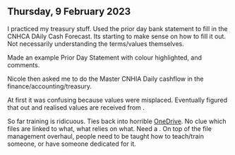 ## Thursday, 9 February 2023

I practiced my treasury stuff. Used the prior day bank statement to fill in the CNHCA DAily Cash Forecast. Its starting to make sense on how to fill it out. Not necessarily understanding the terms/values themselves.

Made an example Prior Day Statement with colour highlighted, and comments.

Nicole then asked me to do the Master CNHIA Daily cashflow in the finance/accounting/treasury.

At first it was confusing because values were misplaced. Eventually figured that out and realised values are received from [](File%20Management%20System.md#Wrong%20names%7CCNH%20Cashflow%20Actual%20v%20Forecast%202022).

So far training is ridicuous. Ties back into horrible [OneDrive](File%20Management%20System.md). No clue which files are linked to what, what relies on what. Need a [](OneDrive%20Improvements.md#Data%20Dictionary%7CData%20Dictionary). On top of the file management overhaul, people need to be taught how to teach/train someone, or have someone dedicated for it.